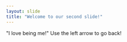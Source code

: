 ```yaml
---
layout: slide
title: "Welcome to our second slide!"
---
```

"I love being me!"
Use the left arrow to go back!

